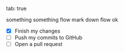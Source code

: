 tab: true

something something flow mark down flow ok

- [x] Finish my changes
- [ ] Push my commits to GitHub
- [ ] Open a pull request
